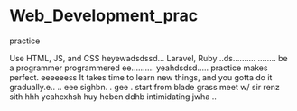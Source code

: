 # Web_Development_prac
practice

Use HTML, JS, and CSS
 heyewadsdssd...
Laravel, Ruby ..ds..........
........
be a programmer programmered ee..........
 yeahdsdsd.....
practice makes perfect.
eeeeeess
It takes time to learn new things, and you gotta do it gradually.e..
..
 eee 
sighbn.
. gee . start from blade grass meet w/ sir renz
sith
hhh
yeahcxhsh
huy
heben
ddhb
intimidating
jwha
..
